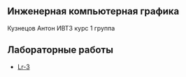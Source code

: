 ## Инженерная компьютерная графика 
Кузнецов Антон ИВТ3 курс 1 группа

## Лабораторные работы
* [Lr-3](/lr3/)
